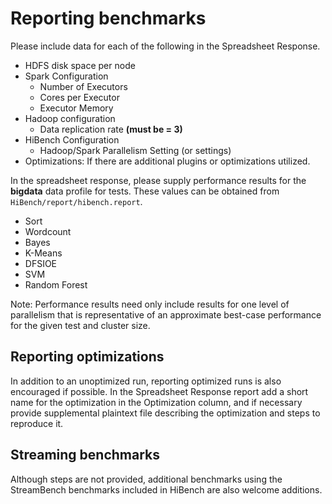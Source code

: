 
# Reporting benchmarks

Please include data for each of the following in the Spreadsheet Response.

* HDFS disk space per node
* Spark Configuration
  * Number of Executors
  * Cores per Executor
  * Executor Memory
* Hadoop configuration
  * Data replication rate **(must be = 3)** 
* HiBench Configuration
  * Hadoop/Spark Parallelism Setting (or settings)
* Optimizations: If there are additional plugins or optimizations utilized. 

In the spreadsheet response, please supply performance results for the **bigdata** data profile for tests. These values can be obtained from `HiBench/report/hibench.report`.  

* Sort
* Wordcount
* Bayes
* K-Means
* DFSIOE
* SVM
* Random Forest

Note: Performance results need only include results for one level of parallelism that is representative of an approximate best-case performance for the given test and cluster size.

## Reporting optimizations
In addition to an unoptimized run, reporting optimized runs is also encouraged if possible. In the Spreadsheet Response report add a short name for the optimization in the Optimization column, and if necessary provide supplemental plaintext file describing the optimization and steps to reproduce it. 

## Streaming benchmarks
Although steps are not provided, additional benchmarks using the StreamBench benchmarks included in HiBench are also welcome additions. 
